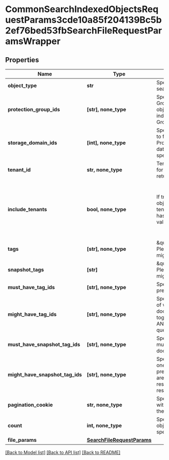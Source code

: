# CommonSearchIndexedObjectsRequestParams3cde10a85f204139Bc5b2ef76bed53fbSearchFileRequestParamsWrapper


## Properties
Name | Type | Description | Notes
------------ | ------------- | ------------- | -------------
**object_type** | **str** | Specifies the object type to be searched for. | 
**protection_group_ids** | **[str], none_type** | Specifies a list of Protection Group ids to filter the indexed objects. If specified, the objects indexed by specified Protection Group ids will be returned. | [optional] 
**storage_domain_ids** | **[int], none_type** | Specifies the Storage Domain ids to filter indexed objects for which Protection Groups are writing data to Cohesity Views on the specified Storage Domains. | [optional] 
**tenant_id** | **str, none_type** | TenantId contains id of the tenant for which objects are to be returned. | [optional] 
**include_tenants** | **bool, none_type** | If true, the response will include objects which belongs to all tenants which the current user has permission to see. Default value is false. | [optional]  if omitted the server will use the default value of False
**tags** | **[str], none_type** | \&quot;This field is deprecated. Please use mightHaveTagIds.\&quot; | [optional] 
**snapshot_tags** | **[str]** | \&quot;This field is deprecated. Please use mightHaveSnapshotTagIds.\&quot; | [optional] 
**must_have_tag_ids** | **[str], none_type** | Specifies tags which must be all present in the document. | [optional] 
**might_have_tag_ids** | **[str], none_type** | Specifies list of tags, one or more of which might be present in the document. These are OR&#39;ed together and the resulting criteria AND&#39;ed with the rest of the query. | [optional] 
**must_have_snapshot_tag_ids** | **[str], none_type** | Specifies snapshot tags which must be all present in the document. | [optional] 
**might_have_snapshot_tag_ids** | **[str], none_type** | Specifies list of snapshot tags, one or more of which might be present in the document. These are OR&#39;ed together and the resulting criteria AND&#39;ed with the rest of the query. | [optional] 
**pagination_cookie** | **str, none_type** | Specifies the pagination cookie with which subsequent parts of the response can be fetched. | [optional] 
**count** | **int, none_type** | Specifies the number of indexed objects to be fetched for the specified pagination cookie. | [optional] 
**file_params** | [**SearchFileRequestParams**](SearchFileRequestParams.md) |  | [optional] 

[[Back to Model list]](../README.md#documentation-for-models) [[Back to API list]](../README.md#documentation-for-api-endpoints) [[Back to README]](../README.md)


